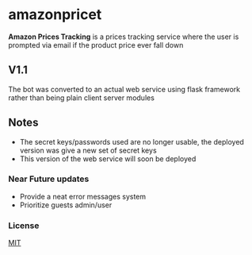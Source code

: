 # amazonpricet
__Amazon Prices Tracking__ is a prices tracking service where the user is prompted via email if the product price ever fall down
## V1.1
The bot was converted to an actual web service using flask framework rather than being plain client server modules
## Notes
- The secret keys/passwords used are no longer usable, the deployed version was give a new set of secret keys
- This version of the web service will soon be deployed
### Near Future updates
- Provide a neat error messages system
- Prioritize guests admin/user 
### License
[MIT](https://choosealicense.com/licenses/mit/)
